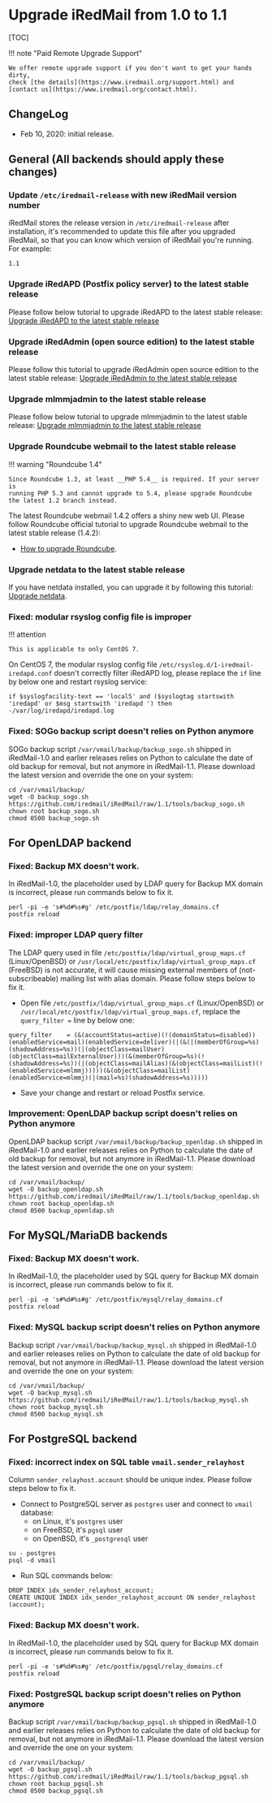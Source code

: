 # Upgrade iRedMail from 1.0 to 1.1

[TOC]

!!! note "Paid Remote Upgrade Support"

    We offer remote upgrade support if you don't want to get your hands dirty,
    check [the details](https://www.iredmail.org/support.html) and
    [contact us](https://www.iredmail.org/contact.html).

## ChangeLog

* Feb 10, 2020: initial release.

## General (All backends should apply these changes)

### Update `/etc/iredmail-release` with new iRedMail version number

iRedMail stores the release version in `/etc/iredmail-release` after
installation, it's recommended to update this file after you upgraded iRedMail,
so that you can know which version of iRedMail you're running. For example:

```
1.1
```

### Upgrade iRedAPD (Postfix policy server) to the latest stable release

Please follow below tutorial to upgrade iRedAPD to the latest stable release:
[Upgrade iRedAPD to the latest stable release](./upgrade.iredapd.html)

### Upgrade iRedAdmin (open source edition) to the latest stable release

Please follow this tutorial to upgrade iRedAdmin open source edition to the
latest stable release:
[Upgrade iRedAdmin to the latest stable release](./migrate.or.upgrade.iredadmin.html)

### Upgrade mlmmjadmin to the latest stable release

Please follow below tutorial to upgrade mlmmjadmin to the latest stable release:
[Upgrade mlmmjadmin to the latest stable release](./upgrade.mlmmjadmin.html)

### Upgrade Roundcube webmail to the latest stable release

!!! warning "Roundcube 1.4"

    Since Roundcube 1.3, at least __PHP 5.4__ is required. If your server is
    running PHP 5.3 and cannot upgrade to 5.4, please upgrade Roundcube
    the latest 1.2 branch instead.

The latest Roundcube webmail 1.4.2 offers a shiny new web UI.
Please follow Roundcube official tutorial to upgrade Roundcube webmail to the
latest stable release (1.4.2):

* [How to upgrade Roundcube](https://github.com/roundcube/roundcubemail/wiki/Upgrade).

### Upgrade netdata to the latest stable release

If you have netdata installed, you can upgrade it by following this tutorial:
[Upgrade netdata](./upgrade.netdata.html).

### Fixed: modular rsyslog config file is improper

!!! attention

    This is applicable to only CentOS 7.

On CentOS 7, the modular rsyslog config file
`/etc/rsyslog.d/1-iredmail-iredapd.conf` doesn't correctly filter iRedAPD log,
please replace the `if` line by below one and restart rsyslog service:

```
if $syslogfacility-text == 'local5' and ($syslogtag startswith 'iredapd' or $msg startswith 'iredapd ') then -/var/log/iredapd/iredapd.log
```

### Fixed: SOGo backup script doesn't relies on Python anymore

SOGo backup script `/var/vmail/backup/backup_sogo.sh` shipped in iRedMail-1.0
and earlier releases relies on Python to calculate the date of old backup for
removal, but not anymore in iRedMail-1.1. Please download the latest version
and override the one on your system:

```
cd /var/vmail/backup/
wget -O backup_sogo.sh https://github.com/iredmail/iRedMail/raw/1.1/tools/backup_sogo.sh
chown root backup_sogo.sh
chmod 0500 backup_sogo.sh
```

## For OpenLDAP backend

### Fixed: Backup MX doesn't work.

In iRedMail-1.0, the placeholder used by LDAP query for Backup MX domain is
incorrect, please run commands below to fix it.

```
perl -pi -e 's#%d#%s#g' /etc/postfix/ldap/relay_domains.cf
postfix reload
```

### Fixed: improper LDAP query filter

The LDAP query used in file `/etc/postfix/ldap/virtual_group_maps.cf`
(Linux/OpenBSD) or `/usr/local/etc/postfix/ldap/virtual_group_maps.cf`
(FreeBSD) is not accurate, it will cause missing external members of
(not-subscribeable) mailing list with alias domain.
Please follow steps below to fix it.

* Open file `/etc/postfix/ldap/virtual_group_maps.cf`
  (Linux/OpenBSD) or `/usr/local/etc/postfix/ldap/virtual_group_maps.cf`, replace
  the `query_filter =` line by below one:

```
query_filter    = (&(accountStatus=active)(!(domainStatus=disabled))(enabledService=mail)(enabledService=deliver)(|(&(|(memberOfGroup=%s)(shadowAddress=%s))(|(objectClass=mailUser)(objectClass=mailExternalUser)))(&(memberOfGroup=%s)(!(shadowAddress=%s))(|(objectClass=mailAlias)(&(objectClass=mailList)(!(enabledService=mlmmj)))))(&(objectClass=mailList)(enabledService=mlmmj)(|(mail=%s)(shadowAddress=%s)))))
```

* Save your change and restart or reload Postfix service.

### Improvement: OpenLDAP backup script doesn't relies on Python anymore

OpenLDAP backup script `/var/vmail/backup/backup_openldap.sh` shipped in iRedMail-1.0
and earlier releases relies on Python to calculate the date of old backup for
removal, but not anymore in iRedMail-1.1. Please download the latest version
and override the one on your system:

```
cd /var/vmail/backup/
wget -O backup_openldap.sh https://github.com/iredmail/iRedMail/raw/1.1/tools/backup_openldap.sh
chown root backup_openldap.sh
chmod 0500 backup_openldap.sh
```

## For MySQL/MariaDB backends

### Fixed: Backup MX doesn't work.

In iRedMail-1.0, the placeholder used by SQL query for Backup MX domain is
incorrect, please run commands below to fix it.

```
perl -pi -e 's#%d#%s#g' /etc/postfix/mysql/relay_domains.cf
postfix reload
```

### Fixed: MySQL backup script doesn't relies on Python anymore

Backup script `/var/vmail/backup/backup_mysql.sh` shipped in iRedMail-1.0
and earlier releases relies on Python to calculate the date of old backup for
removal, but not anymore in iRedMail-1.1. Please download the latest version
and override the one on your system:

```
cd /var/vmail/backup/
wget -O backup_mysql.sh https://github.com/iredmail/iRedMail/raw/1.1/tools/backup_mysql.sh
chown root backup_mysql.sh
chmod 0500 backup_mysql.sh
```

## For PostgreSQL backend

### Fixed: incorrect index on SQL table `vmail.sender_relayhost`

Column `sender_relayhost.account` should be unique index. Please follow steps below to fix it.

* Connect to PostgreSQL server as `postgres` user and connect to `vmail` database:
    * on Linux, it's `postgres` user
    * on FreeBSD, it's `pgsql` user
    * on OpenBSD, it's `_postgresql` user

```
su - postgres
psql -d vmail
```

* Run SQL commands below:

```
DROP INDEX idx_sender_relayhost_account;
CREATE UNIQUE INDEX idx_sender_relayhost_account ON sender_relayhost (account);
```

### Fixed: Backup MX doesn't work.

In iRedMail-1.0, the placeholder used by SQL query for Backup MX domain is
incorrect, please run commands below to fix it.

```
perl -pi -e 's#%d#%s#g' /etc/postfix/pgsql/relay_domains.cf
postfix reload
```

### Fixed: PostgreSQL backup script doesn't relies on Python anymore

Backup script `/var/vmail/backup/backup_pgsql.sh` shipped in iRedMail-1.0
and earlier releases relies on Python to calculate the date of old backup for
removal, but not anymore in iRedMail-1.1. Please download the latest version
and override the one on your system:

```
cd /var/vmail/backup/
wget -O backup_pgsql.sh https://github.com/iredmail/iRedMail/raw/1.1/tools/backup_pgsql.sh
chown root backup_pgsql.sh
chmod 0500 backup_pgsql.sh
```

